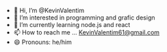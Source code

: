 - 👋 Hi, I’m @KevinValentim
- 👀 I’m interested in programming and grafic design
- 🌱 I’m currently learning node.js and react
- 📫 How to reach me ... KevinValentim61@gmail.com
- 😄 Pronouns: he/him


<!---
KevinValentim/KevinValentim is a ✨ special ✨ repository because its `README.md` (this file) appears on your GitHub profile.
You can click the Preview link to take a look at your changes.
--->
